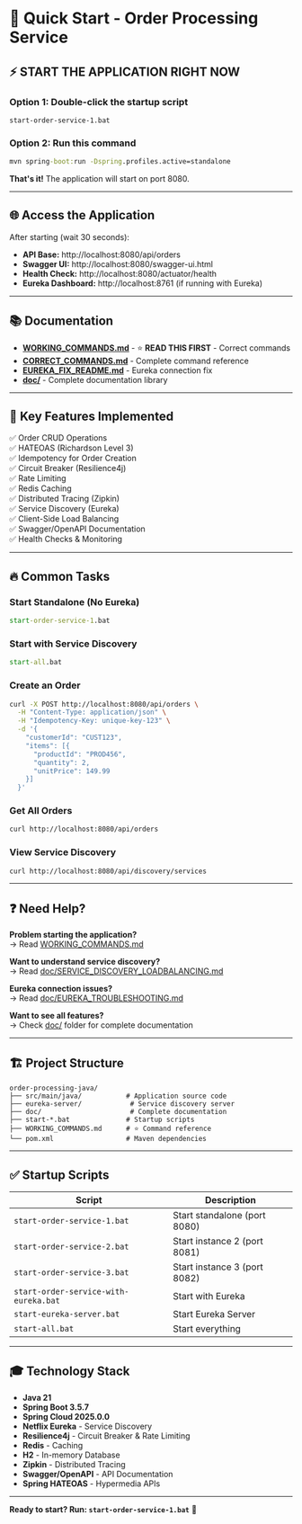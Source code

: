 # 🚀 Quick Start - Order Processing Service

## ⚡ START THE APPLICATION RIGHT NOW

### Option 1: Double-click the startup script
```
start-order-service-1.bat
```

### Option 2: Run this command
```cmd
mvn spring-boot:run -Dspring.profiles.active=standalone
```

**That's it!** The application will start on port 8080.

---

## 🌐 Access the Application

After starting (wait 30 seconds):

- **API Base:** http://localhost:8080/api/orders
- **Swagger UI:** http://localhost:8080/swagger-ui.html  
- **Health Check:** http://localhost:8080/actuator/health
- **Eureka Dashboard:** http://localhost:8761 (if running with Eureka)

---

## 📚 Documentation

- **[WORKING_COMMANDS.md](WORKING_COMMANDS.md)** - ⭐ **READ THIS FIRST** - Correct commands
- **[CORRECT_COMMANDS.md](CORRECT_COMMANDS.md)** - Complete command reference
- **[EUREKA_FIX_README.md](EUREKA_FIX_README.md)** - Eureka connection fix
- **[doc/](doc/)** - Complete documentation library

---

## 🎯 Key Features Implemented

✅ Order CRUD Operations  
✅ HATEOAS (Richardson Level 3)  
✅ Idempotency for Order Creation  
✅ Circuit Breaker (Resilience4j)  
✅ Rate Limiting  
✅ Redis Caching  
✅ Distributed Tracing (Zipkin)  
✅ Service Discovery (Eureka)  
✅ Client-Side Load Balancing  
✅ Swagger/OpenAPI Documentation  
✅ Health Checks & Monitoring  

---

## 🔥 Common Tasks

### Start Standalone (No Eureka)
```cmd
start-order-service-1.bat
```

### Start with Service Discovery
```cmd
start-all.bat
```

### Create an Order
```bash
curl -X POST http://localhost:8080/api/orders \
  -H "Content-Type: application/json" \
  -H "Idempotency-Key: unique-key-123" \
  -d '{
    "customerId": "CUST123",
    "items": [{
      "productId": "PROD456",
      "quantity": 2,
      "unitPrice": 149.99
    }]
  }'
```

### Get All Orders
```bash
curl http://localhost:8080/api/orders
```

### View Service Discovery
```bash
curl http://localhost:8080/api/discovery/services
```

---

## ❓ Need Help?

**Problem starting the application?**  
→ Read [WORKING_COMMANDS.md](WORKING_COMMANDS.md)

**Want to understand service discovery?**  
→ Read [doc/SERVICE_DISCOVERY_LOADBALANCING.md](doc/SERVICE_DISCOVERY_LOADBALANCING.md)

**Eureka connection issues?**  
→ Read [doc/EUREKA_TROUBLESHOOTING.md](doc/EUREKA_TROUBLESHOOTING.md)

**Want to see all features?**  
→ Check [doc/](doc/) folder for complete documentation

---

## 🏗️ Project Structure

```
order-processing-java/
├── src/main/java/           # Application source code
├── eureka-server/            # Service discovery server
├── doc/                      # Complete documentation
├── start-*.bat              # Startup scripts
├── WORKING_COMMANDS.md      # ⭐ Command reference
└── pom.xml                  # Maven dependencies
```

---

## ✅ Startup Scripts

| Script | Description |
|--------|-------------|
| `start-order-service-1.bat` | Start standalone (port 8080) |
| `start-order-service-2.bat` | Start instance 2 (port 8081) |
| `start-order-service-3.bat` | Start instance 3 (port 8082) |
| `start-order-service-with-eureka.bat` | Start with Eureka |
| `start-eureka-server.bat` | Start Eureka Server |
| `start-all.bat` | Start everything |

---

## 🎓 Technology Stack

- **Java 21**
- **Spring Boot 3.5.7**
- **Spring Cloud 2025.0.0**
- **Netflix Eureka** - Service Discovery
- **Resilience4j** - Circuit Breaker & Rate Limiting
- **Redis** - Caching
- **H2** - In-memory Database
- **Zipkin** - Distributed Tracing
- **Swagger/OpenAPI** - API Documentation
- **Spring HATEOAS** - Hypermedia APIs

---

**Ready to start? Run: `start-order-service-1.bat`** 🚀

